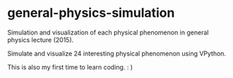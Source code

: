 # general-physics-simulation
Simulation and visualization of each physical phenomenon in general physics lecture (2015).

Simulate and visualize 24 interesting physical phenomenon using VPython.

This is also my first time to learn coding. : )
